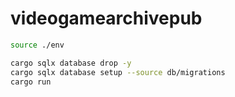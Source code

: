 # videogamearchivepub

```sh
source ./env

cargo sqlx database drop -y
cargo sqlx database setup --source db/migrations
cargo run
```
